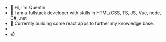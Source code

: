 - 👋 Hi, I’m Quentin
- 👀 I am a fullstack developer with skills in HTML/CSS, TS, JS, Vue, node, C#, .net
- 🌱 Currently building some react apps to further my knowledge base.
- 
- 📫 

<!---
/@Q-Mick is a ✨ special ✨ repository because its `README.md` (this file) appears on your GitHub profile.
You can click the Preview link to take a look at your changes.
--->
